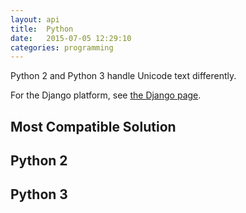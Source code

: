 ```yaml
---
layout: api
title:  Python
date:   2015-07-05 12:29:10
categories: programming
---
```


Python 2 and Python 3 handle Unicode text differently.

For the Django platform, see <a href="/servers/2015/07/06/django.html">the Django page</a>.

## Most Compatible Solution

## Python 2

## Python 3
